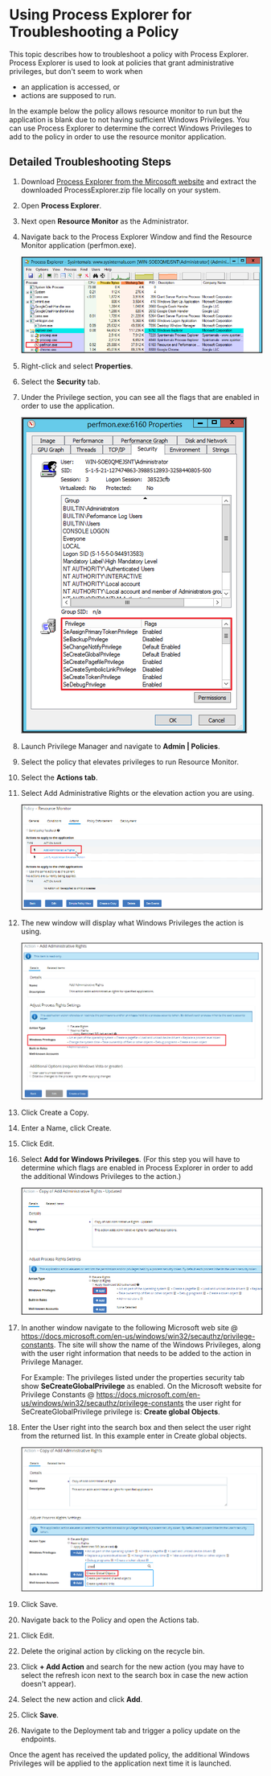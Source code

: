 [title]: # (Process Explorer)
[tags]: # (troubleshooting)
[priority]: # (3)
# Using Process Explorer for Troubleshooting a Policy

This topic describes how to troubleshoot a policy with Process Explorer. Process Explorer is used to look at policies that grant administrative privileges, but don't seem to work when

* an application is accessed, or
* actions are supposed to run.

In the example below the policy allows resource monitor to run but the application is blank due to not having sufficient Windows Privileges. You can use Process Explorer to determine the correct Windows Privileges to add to the policy in order to use the resource monitor application.

## Detailed Troubleshooting Steps

1. Download [Process Explorer from the Mircosoft website](https://docs.microsoft.com/en-us/sysinternals/downloads/process-explorer) and extract the downloaded ProcessExplorer.zip file locally on your system.
1. Open __Process Explorer__.
1. Next open __Resource Monitor__ as the Administrator. 
1. Navigate back to the Process Explorer Window and find the Resource Monitor application (perfmon.exe).

   ![Locate Resource Monitor in the Process Explorer application](images/process-ex/proc-ex-1.png)
1. Right-click and select __Properties__.
1. Select the __Security__ tab.
1. Under the Privilege section, you can see all the flags that are enabled in order to use the application.

   ![Privilege list under properties](images/process-ex/proc-ex-2.png)
1. Launch Privilege Manager and navigate to __Admin | Policies__.
1. Select the policy that elevates privileges to run Resource Monitor.
1. Select the __Actions tab__.
1. Select Add Administrative Rights or the elevation action you are using.

   ![Elevate Resource Monitor policy adding actions](images/process-ex/proc-ex-3.png)
1. The new window will display what Windows Privileges the action is using.

   ![Privileges used by the policy](images/process-ex/proc-ex-4.png)
1. Click Create a Copy.
1. Enter a Name, click Create.
1. Click Edit.
1. Select __Add for Windows Privileges__. (For this step you will have to determine which flags are enabled in Process Explorer in order to add the additional Windows Privileges to the action.)

   ![Privileges used by the policy](images/process-ex/proc-ex-5.png)
1. In another window navigate to the following Microsoft web site @ https://docs.microsoft.com/en-us/windows/win32/secauthz/privilege-constants. The site will show the name of the Windows Privileges, along with the user right information that needs to be added to the action in Privilege Manager.

   For Example: The privileges listed under the properties security tab show __SeCreateGlobalPrivilege__ as enabled. On the Microsoft website for Privilege Constants @ https://docs.microsoft.com/en-us/windows/win32/secauthz/privilege-constants the user right for SeCreateGlobalPrivilege privilege is: __Create global Objects__.
1. Enter the User right into the search box and then select the user right from the returned list. In this example enter in Create global objects.

   ![Search for Create Global Objects](images/process-ex/proc-ex-6.png)
1. Click Save.
1. Navigate back to the Policy and open the Actions tab.
1. Click Edit.
1. Delete the original action by clicking on the recycle bin.
1. Click __+ Add Action__ and search for the new action (you may have to select the refresh icon next to the search box in case the new action doesn't appear).
1. Select the new action and click __Add__.
1. Click __Save__.
1. Navigate to the Deployment tab and trigger a policy update on the endpoints.

Once the agent has received the updated policy, the additional Windows Privileges will be applied to the application next time it is launched.
